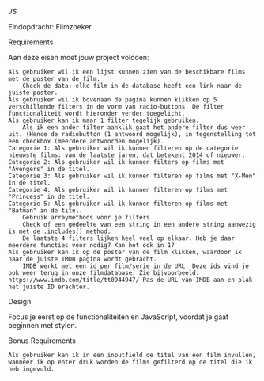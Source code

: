 _JS_

Eindopdracht: Filmzoeker 

Requirements 

Aan deze eisen moet jouw project voldoen:

    Als gebruiker wil ik een lijst kunnen zien van de beschikbare films met de poster van de film.
        Check de data: elke film in de database heeft een link naar de juiste poster.
    Als gebruiker wil ik bovenaan de pagina kunnen klikken op 5 verschillende filters in de vorm van radio-buttons. De filter functionaliteit wordt hieronder verder toegelicht.
    Als gebruiker kan ik maar 1 filter tegelijk gebruiken.
        Als ik een ander filter aanklik gaat het andere filter dus weer uit. (Hence de radiobutton (1 antwoord mogelijk), in tegenstelling tot een checkbox (meerdere antwoorden mogelijk).
    Categorie 1: Als gebruiker wil ik kunnen filteren op de categorie nieuwste films: van de laatste jaren, dat betekent 2014 of nieuwer.
    Categorie 2: Als gebruiker wil ik kunnen filters op films met "Avengers" in de titel.
    Categorie 3: Als gebruiker wil ik kunnen filteren op films met "X-Men" in de titel.
    Categorie 4: Als gebruiker wil ik kunnen filteren op films met "Princess" in de titel.
    Categorie 5: Als gebruiker wil ik kunnen filteren op films met "Batman" in de titel.
        Gebruik arraymethods voor je filters
        Check of een gedeelte van een string in een andere string aanwezig is met de .includes() method.
        De laatste 4 filters lijken heel veel op elkaar. Heb je daar meerdere functies voor nodig? Kan het ook in 1?
    Als gebruiker kan ik op de poster van de film klikken, waardoor ik naar de juiste IMDB pagina wordt gebracht.
        IMDB werkt met een id per film/serie in de URL. Deze ids vind je ook weer terug in onze filmdatabase. Zie bijvoorbeeld: https://www.imdb.com/title/tt0944947/ Pas de URL van IMDB aan en plak het juiste ID erachter.

Design 

Focus je eerst op de functionaliteiten en JavaScript, voordat je gaat beginnen met stylen.

Bonus Requirements 

    Als gebruiker kan ik in een inputfield de titel van een film invullen, wanneer ik op enter druk worden de films gefilterd op de titel die ik heb ingevuld.
